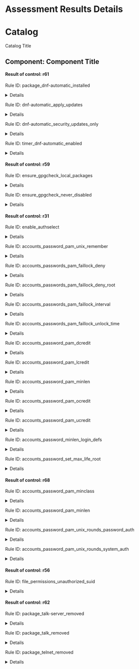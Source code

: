 # Assessment Results Details

# Catalog
Catalog Title

## Component: Component Title

#### Result of control: r61

Rule ID: package_dnf-automatic_installed
<details><summary>Details</summary>


  - Subject UUID: c9350cb6-17ff-48a0-b964-4575e9e51d55
  - Title: My Comp

    - Result: fail

    - Reason:
      ```
      my reason
      ```
</details>

Rule ID: dnf-automatic_apply_updates
<details><summary>Details</summary>


  - Subject UUID: 3e5ee32d-ae0f-4b12-8d00-6e5e7341d23c
  - Title: My Comp

    - Result: fail

    - Reason:
      ```
      my reason
      ```
</details>

Rule ID: dnf-automatic_security_updates_only
<details><summary>Details</summary>


  - Subject UUID: 37e37f63-029d-473c-b49d-d9b869085e0b
  - Title: My Comp

    - Result: fail

    - Reason:
      ```
      my reason
      ```
</details>

Rule ID: timer_dnf-automatic_enabled
<details><summary>Details</summary>


  - Subject UUID: a2aaf4ee-8f39-4c56-98d0-814f4dcfcb6a
  - Title: My Comp

    - Result: fail

    - Reason:
      ```
      my reason
      ```
</details>

#### Result of control: r59

Rule ID: ensure_gpgcheck_local_packages
<details><summary>Details</summary>


  - Subject UUID: 9df891ea-f809-46f7-8a88-ceb02d188791
  - Title: My Comp

    - Result: fail

    - Reason:
      ```
      my reason
      ```
</details>

Rule ID: ensure_gpgcheck_never_disabled
<details><summary>Details</summary>


  - Subject UUID: d59946cc-fd11-4789-ab56-e896951e104a
  - Title: My Comp

    - Result: fail

    - Reason:
      ```
      my reason
      ```
</details>

#### Result of control: r31

Rule ID: enable_authselect
<details><summary>Details</summary>


  - Subject UUID: 0b862bd1-fee2-4d11-8d36-150957347a05
  - Title: My Comp

    - Result: fail

    - Reason:
      ```
      my reason
      ```
</details>

Rule ID: accounts_password_pam_unix_remember
<details><summary>Details</summary>


  - Subject UUID: 6e53eb26-e557-4026-bf94-2c67373280c3
  - Title: My Comp

    - Result: fail

    - Reason:
      ```
      my reason
      ```
</details>

Rule ID: accounts_passwords_pam_faillock_deny
<details><summary>Details</summary>


  - Subject UUID: a19ac147-b51c-4b6d-b083-f5da4c7d1e73
  - Title: My Comp

    - Result: fail

    - Reason:
      ```
      my reason
      ```
</details>

Rule ID: accounts_passwords_pam_faillock_deny_root
<details><summary>Details</summary>


  - Subject UUID: 1b5a2ef7-f3da-4aff-94ea-17d54c70689c
  - Title: My Comp

    - Result: fail

    - Reason:
      ```
      my reason
      ```
</details>

Rule ID: accounts_passwords_pam_faillock_interval
<details><summary>Details</summary>


  - Subject UUID: b2a28d1b-04ca-42fc-90c3-17e28755baee
  - Title: My Comp

    - Result: fail

    - Reason:
      ```
      my reason
      ```
</details>

Rule ID: accounts_passwords_pam_faillock_unlock_time
<details><summary>Details</summary>


  - Subject UUID: 22fc1303-b4a9-4861-819f-bd3112cdc6ac
  - Title: My Comp

    - Result: fail

    - Reason:
      ```
      my reason
      ```
</details>

Rule ID: accounts_password_pam_dcredit
<details><summary>Details</summary>


  - Subject UUID: 93cb0fa8-9968-4980-aaef-5058ceb7eff9
  - Title: My Comp

    - Result: fail

    - Reason:
      ```
      my reason
      ```
</details>

Rule ID: accounts_password_pam_lcredit
<details><summary>Details</summary>


  - Subject UUID: a92c6f6e-9e2a-4e67-a79a-576ec5389507
  - Title: My Comp

    - Result: fail

    - Reason:
      ```
      my reason
      ```
</details>

Rule ID: accounts_password_pam_minlen
<details><summary>Details</summary>


  - Subject UUID: 69333c4c-b205-4279-ba3a-7ed7a5c9d5c6
  - Title: My Comp

    - Result: fail

    - Reason:
      ```
      my reason
      ```
</details>

Rule ID: accounts_password_pam_ocredit
<details><summary>Details</summary>


  - Subject UUID: fb278f8d-a81e-45b6-becc-736d1e8f5fe2
  - Title: My Comp

    - Result: fail

    - Reason:
      ```
      my reason
      ```
</details>

Rule ID: accounts_password_pam_ucredit
<details><summary>Details</summary>


  - Subject UUID: fa1a5792-9305-4bce-9d1d-b98ea19cc256
  - Title: My Comp

    - Result: fail

    - Reason:
      ```
      my reason
      ```
</details>

Rule ID: accounts_password_minlen_login_defs
<details><summary>Details</summary>


  - Subject UUID: 3460f927-9994-4a1d-b79f-81a6e74dd681
  - Title: My Comp

    - Result: fail

    - Reason:
      ```
      my reason
      ```
</details>

Rule ID: accounts_password_set_max_life_root
<details><summary>Details</summary>


  - Subject UUID: 6ee05907-bda2-4b43-ab03-1347bb2d50b6
  - Title: My Comp

    - Result: error

    - Reason:
      ```
      my reason
      ```
</details>

#### Result of control: r68

Rule ID: accounts_password_pam_minclass
<details><summary>Details</summary>


  - Subject UUID: 1d83a597-f3a3-48eb-be3e-b260f1083b6d
  - Title: My Comp

    - Result: fail

    - Reason:
      ```
      my reason
      ```
</details>

Rule ID: accounts_password_pam_minlen
<details><summary>Details</summary>


  - Subject UUID: 69333c4c-b205-4279-ba3a-7ed7a5c9d5c6
  - Title: My Comp

    - Result: fail

    - Reason:
      ```
      my reason
      ```
</details>

Rule ID: accounts_password_pam_unix_rounds_password_auth
<details><summary>Details</summary>


  - Subject UUID: bfc984a9-4c24-4c3f-9832-8594f042ddc9
  - Title: My Comp

    - Result: fail

    - Reason:
      ```
      my reason
      ```
</details>

Rule ID: accounts_password_pam_unix_rounds_system_auth
<details><summary>Details</summary>


  - Subject UUID: f0886f22-462c-4f1c-8e03-29faf8e4a1ba
  - Title: My Comp

    - Result: fail

    - Reason:
      ```
      my reason
      ```
</details>

#### Result of control: r56

Rule ID: file_permissions_unauthorized_suid
<details><summary>Details</summary>


  - Subject UUID: 867bcbe9-8c05-4ae4-8600-ceb5bbf21d01
  - Title: My Comp

    - Result: fail

    - Reason:
      ```
      my reason
      ```
</details>

#### Result of control: r62

Rule ID: package_talk-server_removed
<details><summary>Details</summary>


  - Subject UUID: c3d04204-ef99-452c-bc7a-0b9bdfd29545
  - Title: My Comp

    - Result: error

    - Reason:
      ```
      my reason
      ```
</details>

Rule ID: package_talk_removed
<details><summary>Details</summary>


  - Subject UUID: 4c941ac3-8a84-497d-8069-a124f3a22f14
  - Title: My Comp

    - Result: error

    - Reason:
      ```
      my reason
      ```
</details>

Rule ID: package_telnet_removed
<details><summary>Details</summary>


  - Subject UUID: cb725bb2-dda7-4555-b068-87eeb5464f4c
  - Title: My Comp

    - Result: fail

    - Reason:
      ```
      my reason
      ```
</details>
